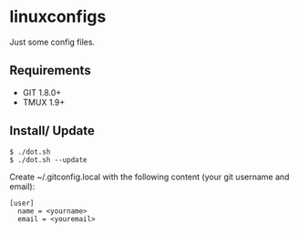 linuxconfigs
============

Just some config files.

## Requirements
- GIT 1.8.0+
- TMUX 1.9+

## Install/ Update
```shell
$ ./dot.sh
$ ./dot.sh --update
```

Create ~/.gitconfig.local with the following content (your git username and email):
```
[user]
  name = <yourname>
  email = <youremail>
```
